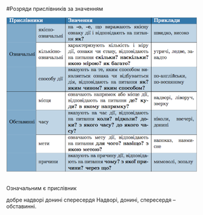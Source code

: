 #Розряди прислiвникiв за значенням

<div class="center">
<img src="../pics/9/1.png" width="700px" class="center"/>
</div>
<br>

<quiz> 
    <question>
       <p>Означальним є прислівник</p>
           <answer correct>добре</answer>
           <answer>надворі</answer>
           <answer>донині</answer>
           <answer>спересердя</answer>
      <explanation>
Надворі, донині, спересердя – обставинні.
 </explanation>
    </question>
</quiz> 
